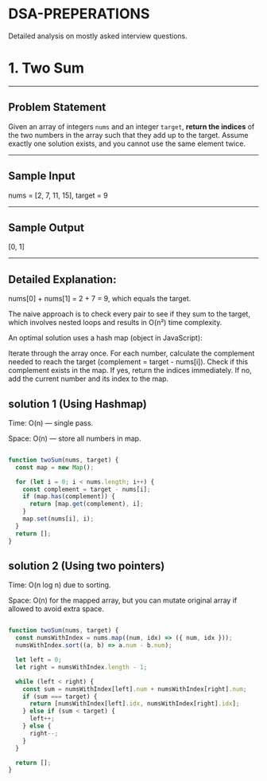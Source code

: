 # DSA-PREPERATIONS
Detailed analysis on mostly asked interview questions.

# 1. Two Sum

---

## Problem Statement

Given an array of integers `nums` and an integer `target`, **return the indices** of the two numbers in the array such that they add up to the target. Assume exactly one solution exists, and you cannot use the same element twice.

---

## Sample Input
nums = [2, 7, 11, 15], target = 9


---

## Sample Output
[0, 1]

---


## Detailed Explanation:

nums[0] + nums[1] = 2 + 7 = 9, which equals the target.


The naive approach is to check every pair to see if they sum to the target, which involves nested loops and results in O(n²) time complexity.

An optimal solution uses a hash map (object in JavaScript):

Iterate through the array once.
For each number, calculate the complement needed to reach the target (complement = target - nums[i]).
Check if this complement exists in the map.
If yes, return the indices immediately.
If no, add the current number and its index to the map.



## solution 1 (Using Hashmap)
Time: O(n) — single pass.

Space: O(n) — store all numbers in map.

```js 

function twoSum(nums, target) {
  const map = new Map();

  for (let i = 0; i < nums.length; i++) {
    const complement = target - nums[i];
    if (map.has(complement)) {
      return [map.get(complement), i];
    }
    map.set(nums[i], i);
  }
  return [];
}


```
## solution 2 (Using two pointers)
Time: O(n log n) due to sorting.

Space: O(n) for the mapped array, but you can mutate original array if allowed to avoid extra space.

```js 

function twoSum(nums, target) {
  const numsWithIndex = nums.map((num, idx) => ({ num, idx }));
  numsWithIndex.sort((a, b) => a.num - b.num);

  let left = 0;
  let right = numsWithIndex.length - 1;

  while (left < right) {
    const sum = numsWithIndex[left].num + numsWithIndex[right].num;
    if (sum === target) {
      return [numsWithIndex[left].idx, numsWithIndex[right].idx];
    } else if (sum < target) {
      left++;
    } else {
      right--;
    }
  }

  return [];
}


```

